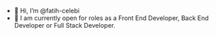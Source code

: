 - 👋 Hi, I’m @fatih-celebi
- 🌱 I am currently open for roles as a Front End Developer, Back End Developer or Full Stack Developer. 


<!---
fatih-celebi/fatih-celebi is a ✨ special ✨ repository because its `README.md` (this file) appears on your GitHub profile.
You can click the Preview link to take a look at your changes.
--->
